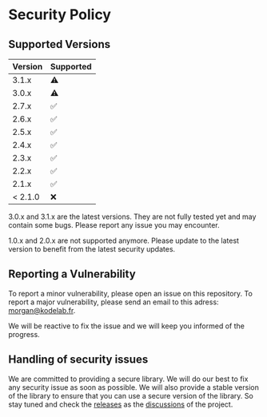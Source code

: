 # Security Policy

## Supported Versions

| Version | Supported          |
| ------- | ------------------ |
| 3.1.x   | :warning:          |
| 3.0.x   | :warning:          |
| 2.7.x   | :white_check_mark: |
| 2.6.x   | :white_check_mark: |
| 2.5.x   | :white_check_mark: |
| 2.4.x   | :white_check_mark: |
| 2.3.x   | :white_check_mark: |
| 2.2.x   | :white_check_mark: |
| 2.1.x   | :white_check_mark: |
| < 2.1.0 | :x:                |

3.0.x and 3.1.x are the latest versions. They are not fully tested yet and may contain some bugs. Please report any issue you may encounter.

1.0.x and 2.0.x are not supported anymore. Please update to the latest version to benefit from the latest security updates.

## Reporting a Vulnerability

To report a minor vulnerability, please open an issue on this repository. To report a major vulnerability, please send an email to this adress: <morgan@kodelab.fr>.

We will be reactive to fix the issue and we will keep you informed of the progress.

## Handling of security issues

We are committed to providing a secure library. We will do our best to fix any security issue as soon as possible. We will also provide a stable version of the library to ensure that you can use a secure version of the library. So stay tuned and check the [releases](https://github.com/MorganKryze/ConsoleAppVisuals/releases?page=1) as the [discussions](https://github.com/MorganKryze/ConsoleAppVisuals/discussions) of the project.
